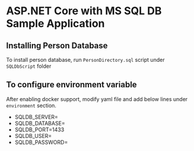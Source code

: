 # ASP.NET Core with MS SQL DB Sample Application

## Installing Person Database
 To install person database, run `PersonDirectory.sql` script under `SQLDbScript` folder
 
## To configure environment variable 
After enabling docker support, modify yaml file and add below lines under `environment` section.

  - SQLDB_SERVER=<SQL Server IP>
  - SQLDB_DATABASE=<SQL Server Database>
  - SQLDB_PORT=1433
  - SQLDB_USER=<SQL Server User>
  - SQLDB_PASSWORD=<SQL Server Password>